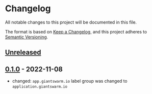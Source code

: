 # Changelog

All notable changes to this project will be documented in this file.

The format is based on [Keep a Changelog](https://keepachangelog.com/en/1.0.0/),
and this project adheres to [Semantic Versioning](https://semver.org/spec/v2.0.0.html).

## [Unreleased]

## [0.1.0] - 2022-11-08

- changed: `app.giantswarm.io` label group was changed to `application.giantswarm.io`

[Unreleased]: https://github.com/giantswarm/aws-ebs-volume-tagger/compare/v0.1.0...HEAD
[0.1.0]: https://github.com/giantswarm/aws-ebs-volume-tagger/releases/tag/v0.1.0
